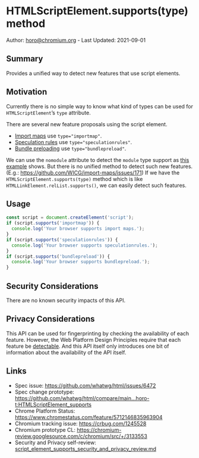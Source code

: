 # HTMLScriptElement.supports(type) method

Author: horo@chromium.org - Last Updated: 2021-09-01

## Summary

Provides a unified way to detect new features that use script elements.

## Motivation

Currently there is no simple way to know what kind of types can be used for `HTMLScriptElement`’s `type` attribute. 

There are several new feature proposals using the script element.
- [Import maps](https://github.com/WICG/import-maps) use `type="importmap"`.
- [Speculation rules](https://github.com/jeremyroman/alternate-loading-modes/blob/main/triggers.md#speculation-rules) use `type="speculationrules"`.
- [Bundle preloading](https://github.com/WICG/resource-bundles/) use `type="bundlepreload"`.

We can use the `nomodule` attribute to detect the `module` type support as [this example](https://html.spec.whatwg.org/multipage/scripting.html#script-nomodule-example) shows.
But there is no unified method to detect such new features. (E.g.: https://github.com/WICG/import-maps/issues/171)
If we have the `HTMLScriptElement.supports(type)` method which is like `HTMLLinkElement.relList.supports()`, we can easily detect such features.

## Usage

```javascript
const script = document.createElement('script');
if (script.supports('importmap')) {
  console.log('Your browser supports import maps.');
}
if (script.supports('speculationrules')) {
  console.log('Your browser supports speculationrules.');
}
if (script.supports('bundlepreload')) {
  console.log('Your browser supports bundlepreload.');
}
```

## Security Considerations

There are no known security impacts of this API.

## Privacy Considerations

This API can be used for fingerprinting by checking the availability of each feature.
However, the Web Platform Design Principles require that each feature be [detectable](https://w3ctag.github.io/design-principles/#feature-detect).
And this API itself only introduces one bit of information about the availability of the API itself.

## Links

- Spec issue: https://github.com/whatwg/html/issues/6472
- Spec change prototype: https://github.com/whatwg/html/compare/main...horo-t:HTMLScriptElement_supports
- Chrome Platform Status: https://www.chromestatus.com/feature/5712146835963904
- Chromium tracking issue: https://crbug.com/1245528
- Chromium prototype CL: https://chromium-review.googlesource.com/c/chromium/src/+/3133553
- Security and Privacy self-review: [script_element_supports_security_and_privacy_review.md](script_element_supports_security_and_privacy_review.md)
